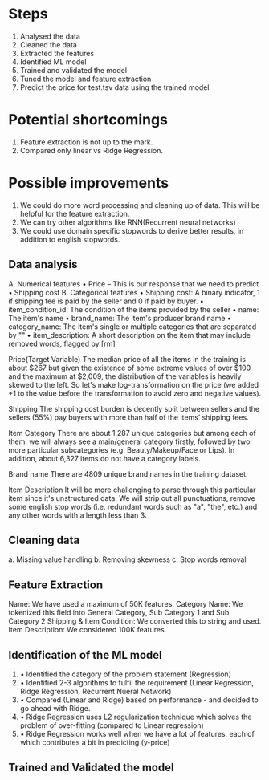 # Steps
1.	Analysed the data
2.	Cleaned the data
3.	Extracted the features
4.	Identified ML model
5.	Trained and validated the model 
6.	Tuned the model and feature extraction
7.	Predict the price for test.tsv data using the trained model

# Potential shortcomings
1. Feature extraction is not up to the mark.
2. Compared only linear vs Ridge Regression. 

# Possible improvements
1. We could do more word processing and cleaning up of data. This will be helpful for the feature extraction.
2. We can try other algorithms like RNN(Recurrent neural networks)
3. We could use domain specific stopwords to derive better results, in addition to english stopwords.

## Data analysis
A.	Numerical features
•	Price – This is our response that we need to predict
•	Shipping cost
B.	Categorical features
•	Shipping cost: A binary indicator, 1 if shipping fee is paid by the seller and 0 if paid by buyer.
•	item_condition_id: The condition of the items provided by the seller
•	name: The item's name
•	brand_name: The item's producer brand name
•	category_name: The item's single or multiple categories that are separated by "\"
•	item_description: A short description on the item that may include removed words, flagged by [rm]

Price(Target Variable)
The median price of all the items in the training is about \$267 but given the existence of some extreme values of over \$100 and the maximum at \$2,009, the distribution of the variables is heavily skewed to the left. So let's make log-transformation on the price (we added +1 to the value before the transformation to avoid zero and negative values).

Shipping
The shipping cost burden is decently split between sellers and the sellers (55%) pay buyers with more than half of the items’ shipping fees.

Item Category
There are about 1,287 unique categories but among each of them, we will always see a main/general category firstly, followed by two more particular subcategories (e.g. Beauty/Makeup/Face or Lips). In addition, about 6,327 items do not have a category labels. 

Brand name
There are 4809 unique brand names in the training dataset.

Item Description
It will be more challenging to parse through this particular item since it's unstructured data.  We will strip out all punctuations, remove some english stop words (i.e. redundant words such as "a", "the", etc.) and any other words with a length less than 3:

## Cleaning data
  a. Missing value handling
  b. Removing skewness
  c. Stop words removal
 
## Feature Extraction
  Name: We have used a maximum of 50K features. 
  Category Name: We tokenized this field into General Category, Sub Category 1 and Sub Category 2
  Shipping & Item Condition: We converted this to string and used.
  Item Description: We considered 100K features.

## Identification of the ML model
1. •	Identified the category of the problem statement (Regression)
2. •	Identified 2-3 algorithms to fulfil the requirement (Linear Regression, Ridge Regression, Recurrent Nueral Network)
3. •	Compared (Linear and Ridge) based on performance - and decided to go ahead with Ridge.
4. •	Ridge Regression uses L2 regularization technique which solves the problem of over-fitting (compared to Linear regression)
5. •	Ridge Regression works well when we have a lot of features, each of which contributes a bit in predicting (y-price)

  
## Trained and Validated the model
  
  
